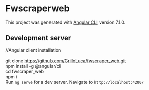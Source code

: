 # Fwscraperweb

This project was generated with [Angular CLI](https://github.com/angular/angular-cli) version 7.1.0.

## Development server
//Angular client installation</br></br>
git clone https://github.com/GrilloLuca/fwscraper_web.git</br>
npm install -g @angular/cli</br>
cd fwscraper_web</br>
npm i</br>
Run `ng serve` for a dev server. Navigate to `http://localhost:4200/`</br>
